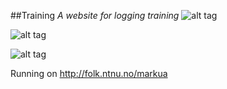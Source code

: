 ##Training
*A website for logging training*
![alt tag](http://puu.sh/p2ElA/391d022f61.png)

![alt tag](http://puu.sh/p2EX2/2107d3e029.png)

![alt tag](http://puu.sh/p2Fwz/9313093449.png)




Running on http://folk.ntnu.no/markua



